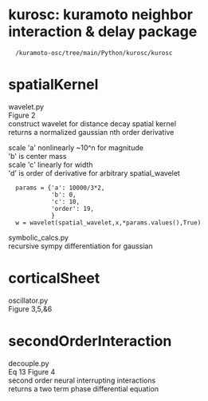 # kurosc: kuramoto neighbor interaction & delay package

      /kuramoto-osc/tree/main/Python/kurosc/kurosc

# spatialKernel
wavelet.py<br>
Figure 2<br>
construct wavelet for distance decay spatial kernel<br>
returns a normalized gaussian nth order derivative<br>


scale 'a' nonlinearly ~10^n for magnitude<br>
'b' is center mass<br>
scale 'c' linearly for width<br>
'd' is order of derivative for arbitrary spatial_wavelet <br>

      params = {'a': 10000/3*2,
                'b': 0,
                'c': 10,
                'order': 19,
                }
      w = wavelet(spatial_wavelet,x,*params.values(),True)

symbolic_calcs.py<br>
recursive sympy differentiation for gaussian<br>


# corticalSheet
oscillator.py<br>
Figure 3,5,&6<br>


# secondOrderInteraction
decouple.py<br>
Eq 13 Figure 4<br>
second order neural interrupting interactions<br>
returns a two term phase differential equation<br>
